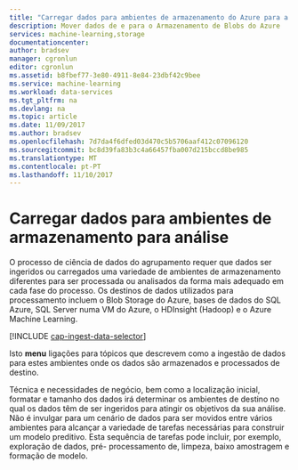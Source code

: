 ```yaml
---
title: "Carregar dados para ambientes de armazenamento do Azure para a análise | Microsoft Docs"
description: Mover dados de e para o Armazenamento de Blobs do Azure
services: machine-learning,storage
documentationcenter: 
author: bradsev
manager: cgronlun
editor: cgronlun
ms.assetid: b8fbef77-3e80-4911-8e84-23dbf42c9bee
ms.service: machine-learning
ms.workload: data-services
ms.tgt_pltfrm: na
ms.devlang: na
ms.topic: article
ms.date: 11/09/2017
ms.author: bradsev
ms.openlocfilehash: 7d7da4f6dfed03d470c5b5706aaf412c07096120
ms.sourcegitcommit: bc8d39fa83b3c4a66457fba007d215bccd8be985
ms.translationtype: MT
ms.contentlocale: pt-PT
ms.lasthandoff: 11/10/2017
---
```

# <a name="load-data-into-storage-environments-for-analytics"></a>Carregar dados para ambientes de armazenamento para análise
O processo de ciência de dados do agrupamento requer que dados ser ingeridos ou carregados uma variedade de ambientes de armazenamento diferentes para ser processada ou analisados da forma mais adequado em cada fase do processo. Os destinos de dados utilizados para processamento incluem o Blob Storage do Azure, bases de dados do SQL Azure, SQL Server numa VM do Azure, o HDInsight (Hadoop) e o Azure Machine Learning. 

[!INCLUDE [cap-ingest-data-selector](../../../includes/cap-ingest-data-selector.md)]

Isto **menu** ligações para tópicos que descrevem como a ingestão de dados para estes ambientes onde os dados são armazenados e processados de destino.

Técnica e necessidades de negócio, bem como a localização inicial, formatar e tamanho dos dados irá determinar os ambientes de destino no qual os dados têm de ser ingeridos para atingir os objetivos da sua análise. Não é invulgar para um cenário de dados para ser movidos entre vários ambientes para alcançar a variedade de tarefas necessárias para construir um modelo preditivo. Esta sequência de tarefas pode incluir, por exemplo, exploração de dados, pré- processamento de, limpeza, baixo amostragem e formação de modelo.


